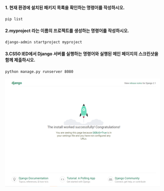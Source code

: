 #### 1. 현재 환경에 설치된 패키지 목록을 확인하는 명령어를 작성하시오.

`pip list`



#### 2.myproject 라는 이름의 프로젝트를 생성하는 명령어를 작성하시오.

`django-admin startproject myproject`



#### 3.CS50 IED에서 Django 서버를 실행하는 명령어와 실행된 메인 페이지의 스크린샷을 함께 제출하시오.

`python manage.py runserver 8080`

![image-20200326125823745](0326_exercise.assets/image-20200326125823745.png)
